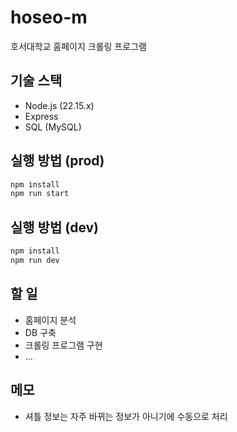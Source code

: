 # hoseo-m

호서대학교 홈페이지 크롤링 프로그램

## 기술 스택

- Node.js (22.15.x)
- Express
- SQL (MySQL)

## 실행 방법 (prod)

```bash
npm install
npm run start
```

## 실행 방법 (dev)

```bash
npm install
npm run dev
```

## 할 일

- 홈페이지 분석
- DB 구축
- 크롤링 프로그램 구현
- ...


## 메모

- 셔틀 정보는 자주 바뀌는 정보가 아니기에 수동으로 처리